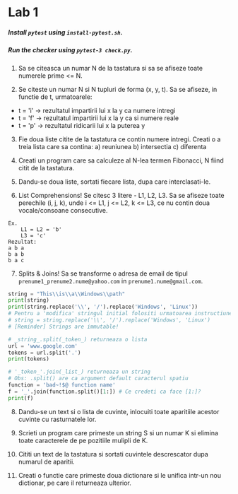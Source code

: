 # Lab 1

##### Install `pytest` using `install-pytest.sh`.
##### Run the checker using `pytest-3 check.py`.

1. Sa se citeasca un numar N de la tastatura si sa se afiseze toate numerele 
prime <= N.

2. Se citeste un numar N si N tupluri de forma (x, y, t).
Sa se afiseze, in functie de t, urmatoarele:
 - t = 'i' -> rezultatul impartirii lui x la y ca numere intregi
 - t = 'f' -> rezultatul impartirii lui x la y ca si numere reale 
 - t = 'p' -> rezultatul ridicarii lui x la puterea y

3. Fie doua liste citite de la tastatura ce contin numere intregi. Creati o a 
treia lista care sa contina:
a) reuniunea
b) intersectia
c) diferenta

4. Creati un program care sa calculeze al N-lea termen Fibonacci, N fiind citit 
de la tastatura.

5. Dandu-se doua liste, sortati fiecare lista, dupa care interclasati-le.

6. List Comprehensions!
Se citesc 3 litere - L1, L2, L3. Sa se afiseze toate perechile (i, j, k), unde 
i <= L1, j <= L2, k <= L3, ce nu contin doua vocale/consoane consecutive.

```
Ex.
    L1 = L2 = 'b'
    L3 = 'c'
Rezultat:    
a b a
b a b
b a c
```

7. 	Splits & Joins!
Sa se transforme o adresa de email de tipul `prenume1_prenume2.nume@yahoo.com` 
in `prenume1.nume@gmail.com`.

```python
string = "This\\is\\a\\Windows\\path"
print(string)
print(string.replace('\\', '/').replace('Windows', 'Linux'))
# Pentru a 'modifica' stringul initial folositi urmatoarea instructiune:
# string = string.replace('\\', '/').replace('Windows', 'Linux')
# [Reminder] Strings are immutable!

# _string_.split(_token_) returneaza o lista
url = 'www.google.com'
tokens = url.split('.')
print(tokens)

# '_token_'.join(_list_) returneaza un string
# Obs: .split() are ca argument default caracterul spatiu
function = 'bad~!$@ function name'
f = '_'.join(function.split()[1:]) # Ce credeti ca face [1:]?
print(f)
```

8. Dandu-se un text si o lista de cuvinte, inlocuiti toate aparitiile acestor
cuvinte cu rasturnatele lor.

9. Scrieti un program care primeste un string S si un numar K si elimina toate
caracterele de pe pozitiile mulipli de K.

10. Cititi un text de la tastatura si sortati cuvintele descrescator dupa 
numarul de aparitii.

11. Creati o functie care primeste doua dictionare si le unifica intr-un nou
dictionar, pe care il returneaza ulterior.
